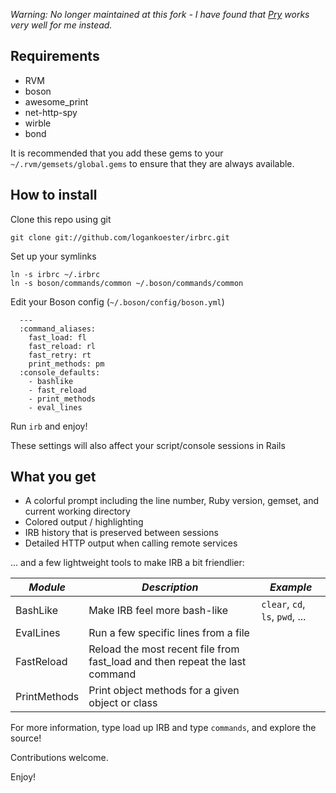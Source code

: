 

*Warning: No longer maintained at this fork - I have found that [Pry](http://pryrepl.org/) works very well for me instead.*

## Requirements

* RVM
* boson
* awesome_print
* net-http-spy
* wirble
* bond

It is recommended that you add these gems to your `~/.rvm/gemsets/global.gems` to ensure
that they are always available.

## How to install

Clone this repo using git

    git clone git://github.com/logankoester/irbrc.git

Set up your symlinks

    ln -s irbrc ~/.irbrc
    ln -s boson/commands/common ~/.boson/commands/common

Edit your Boson config (`~/.boson/config/boson.yml`)

      ---
      :command_aliases:
        fast_load: fl
        fast_reload: rl
        fast_retry: rt
        print_methods: pm
      :console_defaults:
        - bashlike
        - fast_reload
        - print_methods
        - eval_lines

Run `irb` and enjoy!

These settings will also affect your script/console sessions in Rails

## What you get
* A colorful prompt including the line number, Ruby version, gemset, and current working directory
* Colored output / highlighting
* IRB history that is preserved between sessions
* Detailed HTTP output when calling remote services

... and a few lightweight tools to make IRB a bit friendlier:

|*Module*|*Description*|*Example*|
|------|-----------|-------|
|BashLike|Make IRB feel more bash-like|`clear`, `cd`, `ls`, `pwd`, ...
|EvalLines|Run a few specific lines from a file
|FastReload|Reload the most recent file from fast_load and then repeat the last command
|PrintMethods|Print object methods for a given object or class

For more information, type load up IRB and type `commands`, and explore the source!

Contributions welcome.

Enjoy!
